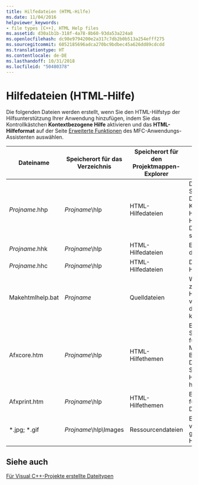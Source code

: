 ```yaml
---
title: Hilfedateien (HTML-Hilfe)
ms.date: 11/04/2016
helpviewer_keywords:
- file types [C++], HTML Help files
ms.assetid: d30a1b1b-318f-4a78-8b60-93da53a224a8
ms.openlocfilehash: dc98e9794200e2a317c7db2b0b513a254efff275
ms.sourcegitcommit: 6052185696adca270bc9bdbec45a626dd89cdcdd
ms.translationtype: HT
ms.contentlocale: de-DE
ms.lasthandoff: 10/31/2018
ms.locfileid: "50480378"
---
```

# <a name="help-files-html-help"></a>Hilfedateien (HTML-Hilfe)

Die folgenden Dateien werden erstellt, wenn Sie den HTML-Hilfstyp der Hilfsunterstützung Ihrer Anwendung hinzufügen, indem Sie das Kontrollkästchen **Kontextbezogene Hilfe** aktivieren und das **HTML-Hilfeformat** auf der Seite [Erweiterte Funktionen](../mfc/reference/advanced-features-mfc-application-wizard.md) des MFC-Anwendungs-Assistenten auswählen.

|Dateiname|Speicherort für das Verzeichnis|Speicherort für den Projektmappen-Explorer|Beschreibung |
|---------------|------------------------|--------------------------------|-----------------|
|*Projname*.hhp|*Projname*\hlp|HTML-Hilfedateien|Die Hilfsprojektdatei. Sie enthält die Daten, die zum Kompilieren der Hilfedateien in eine HXS- oder CHM-Datei erforderlich sind.|
|*Projname*.hhk|*Projname*\hlp|HTML-Hilfedateien|Enthält einen Index der Hilfethemen.|
|*Projname*.hhc|*Projname*\hlp|HTML-Hilfedateien|Der Inhalt des Hilfeprojekts.|
|Makehtmlhelp.bat|*Projname*|Quelldateien|Wird vom System zum Erstellen des Hilfeprojekts verwendet, wenn das Projekt kompiliert wird.|
|Afxcore.htm|*Projname*\hlp|HTML-Hilfethemen|Enthält die Standardhilfethemen für standardmäßige MFC-Befehle und Bildschirmobjekte. Dieser Datei können Sie Ihre eigenen Hilfethemen hinzufügen.|
|Afxprint.htm|*Projname*\hlp|HTML-Hilfethemen|Enthält Hilfethemen für die Druckbefehle.|
|*.jpg; \*.gif|*Projname*\hlp\Images|Ressourcendateien|Enthält Bilder zu den verschiedenen generierten Hilfedateithemen.|

## <a name="see-also"></a>Siehe auch

[Für Visual C++-Projekte erstellte Dateitypen](../ide/file-types-created-for-visual-cpp-projects.md)